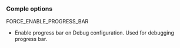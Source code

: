 ﻿### Comple options

FORCE_ENABLE_PROGRESS_BAR

- Enable progress bar on Debug configuration. Used for debugging progress bar.


